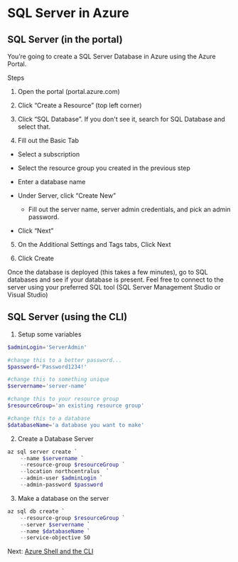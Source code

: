 # SQL Server in Azure

## SQL Server (in the portal)

You’re going to create a SQL Server Database in Azure using the Azure Portal.

Steps

1. Open the portal (portal.azure.com)

2. Click “Create a Resource” (top left corner)

3. Click “SQL Database”. If you don't see it, search for SQL Database and select that.

4. Fill out the Basic Tab

- Select a subscription
- Select the resource group you created in the previous step
- Enter a database name
- Under Server, click “Create New”
  - Fill out the server name, server admin credentials, and pick an admin password.

- Click “Next”

5. On the Additional Settings and Tags tabs, Click Next

6. Click Create

Once the database is deployed (this takes a few minutes), go to SQL databases and see if your database is present. Feel free to connect to the server using your preferred SQL tool (SQL Server Management Studio or Visual Studio)

## SQL Server (using the CLI)

1. Setup some variables

```PowerShell
$adminLogin='ServerAdmin'

#change this to a better password...
$password='Password1234!'

#change this to something unique
$servername='server-name'

#change this to your resource group
$resourceGroup='an existing resource group'

#change this to a database
$databaseName='a database you want to make'
```

2. Create a Database Server

```PowerShell
az sql server create `
	--name $servername `
	--resource-group $resourceGroup `
	--location northcentralus  `
	--admin-user $adminLogin `
	--admin-password $password
```

3. Make a database on the server

```PowerShell
az sql db create `
	--resource-group $resourceGroup `
	--server $servername `
	--name $databaseName `
	--service-objective S0
```
Next: [Azure Shell and the CLI](03-azure-shell.md)